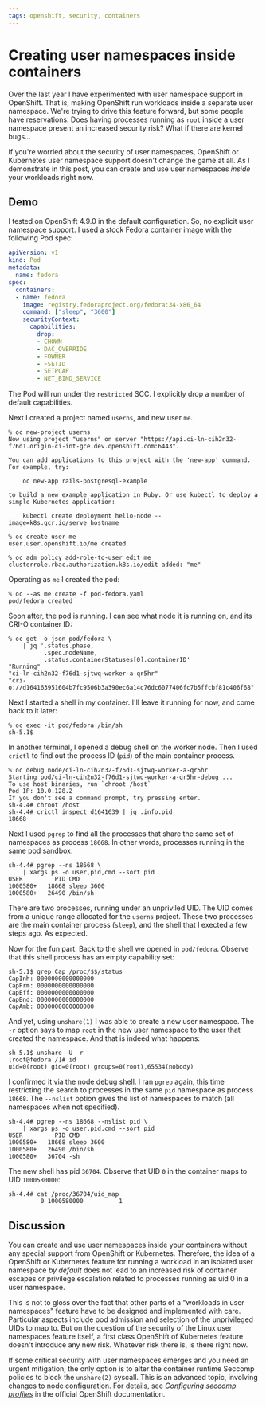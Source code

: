```yaml
---
tags: openshift, security, containers
---
```


# Creating user namespaces inside containers

Over the last year I have experimented with user namespace support in
OpenShift.  That is, making OpenShift run workloads inside a
separate user namespace.  We're trying to drive this feature
forward, but some people have reservations.  Does having processes
running as `root` inside a user namespace present an increased
security risk?  What if there are kernel bugs…

If you're worried about the security of user namespaces, OpenShift
or Kubernetes user namespace support doesn't change the game at all.
As I demonstrate in this post, you can create and use user
namespaces *inside* your workloads right now.

## Demo

I tested on OpenShift 4.9.0 in the default configuration.  So, no
explicit user namespace support.  I used a stock Fedora container
image with the following Pod spec:

```yaml
apiVersion: v1
kind: Pod
metadata:
  name: fedora
spec:
  containers:
  - name: fedora
    image: registry.fedoraproject.org/fedora:34-x86_64
    command: ["sleep", "3600"]
    securityContext:
      capabilities:
        drop:
        - CHOWN
        - DAC_OVERRIDE
        - FOWNER
        - FSETID
        - SETPCAP
        - NET_BIND_SERVICE
```

The Pod will run under the `restricted` SCC.  I explicitly drop a
number of default capabilities.

Next I created a project named `userns`, and new user `me`.

```shell
% oc new-project userns
Now using project "userns" on server "https://api.ci-ln-cih2n32-f76d1.origin-ci-int-gce.dev.openshift.com:6443".

You can add applications to this project with the 'new-app' command. For example, try:

    oc new-app rails-postgresql-example

to build a new example application in Ruby. Or use kubectl to deploy a simple Kubernetes application:

    kubectl create deployment hello-node --image=k8s.gcr.io/serve_hostname

% oc create user me
user.user.openshift.io/me created

% oc adm policy add-role-to-user edit me
clusterrole.rbac.authorization.k8s.io/edit added: "me"
```

Operating as `me` I created the pod:

```shell
% oc --as me create -f pod-fedora.yaml
pod/fedora created
```

Soon after, the pod is running.  I can see what node it is running
on, and its CRI-O container ID:

```shell
% oc get -o json pod/fedora \
    | jq '.status.phase,
          .spec.nodeName,
          .status.containerStatuses[0].containerID'
"Running"
"ci-ln-cih2n32-f76d1-sjtwq-worker-a-qr5hr"
"cri-o://d164163951604b7fc9506b3a390ec6a14c76dc6077406fc7b5ffcbf81c406f68"
```

Next I started a shell in my container.  I'll leave it running for
now, and come back to it later:

```shell
% oc exec -it pod/fedora /bin/sh
sh-5.1$
```

In another terminal, I opened a debug shell on the worker node.
Then I used `crictl` to find out the process ID (`pid`) of the main
container process.

```shell
% oc debug node/ci-ln-cih2n32-f76d1-sjtwq-worker-a-qr5hr
Starting pod/ci-ln-cih2n32-f76d1-sjtwq-worker-a-qr5hr-debug ...
To use host binaries, run `chroot /host`
Pod IP: 10.0.128.2
If you don't see a command prompt, try pressing enter.
sh-4.4# chroot /host
sh-4.4# crictl inspect d1641639 | jq .info.pid
18668
```

Next I used `pgrep` to find all the processes that share the same
set of namespaces as process `18668`.  In other words, processes
running in the same pod sandbox.

```shell
sh-4.4# pgrep --ns 18668 \
    | xargs ps -o user,pid,cmd --sort pid
USER         PID CMD
1000580+   18668 sleep 3600
1000580+   26490 /bin/sh
```

There are two processes, running under an unpriviled UID.  The UID
comes from a unique range allocated for the `userns` project.  These
two processes are the main container process (`sleep`), and the
shell that I exected a few steps ago.  As expected.

Now for the fun part.  Back to the shell we opened in `pod/fedora`.
Observe that this shell process has an empty capability set:

```shell
sh-5.1$ grep Cap /proc/$$/status
CapInh: 0000000000000000
CapPrm: 0000000000000000
CapEff: 0000000000000000
CapBnd: 0000000000000000
CapAmb: 0000000000000000
```

And yet, using `unshare(1)` I was able to create a new user
namespace.  The `-r` option says to map `root` in the new user
namespace to the user that created the namespace.  And that is
indeed what happens:

```shell
sh-5.1$ unshare -U -r
[root@fedora /]# id
uid=0(root) gid=0(root) groups=0(root),65534(nobody)
````

I confirmed it via the node debug shell.  I ran `pgrep` again, this
time restricting the search to processes in the same `pid` namespace
as process `18668`.  The `--nslist` option gives the list of
namespaces to match (all namespaces when not specified).

```shell
sh-4.4# pgrep --ns 18668 --nslist pid \
    | xargs ps -o user,pid,cmd --sort pid
USER         PID CMD
1000580+   18668 sleep 3600
1000580+   26490 /bin/sh
1000580+   36704 -sh
```

The new shell has pid `36704`.  Observe that UID `0` in the
container maps to UID `1000580000`:

```shell
sh-4.4# cat /proc/36704/uid_map
         0 1000580000          1
```

## Discussion

You can create and use user namespaces inside your containers
without any special support from OpenShift or Kubernetes.
Therefore, the idea of a OpenShift or Kubernetes feature for running
a workload in an isolated user namespace *by default* does not lead
to an increased risk of container escapes or privilege escalation
related to processes running as uid 0 in a user namespace.

This is not to gloss over the fact that other parts of a "workloads
in user namespaces" feature have to be designed and implemented with
care.  Particular aspects include pod admission and selection of the
unprivileged UIDs to map to.  But on the question of the security of
the Linux user namespaces feature itself, a first class OpenShift of
Kubernetes feature doesn't introduce any new risk.  Whatever risk
there is, is there right now.

If some critical security with user namespaces emerges and you need
an urgent mitigation, the only option is to alter the container
runtime Seccomp policies to block the `unshare(2)` syscall.  This is
an advanced topic, involving changes to node configuration.  For
details, see [*Configuring seccomp profiles*][doc-seccomp] in the
official OpenShift documentation.

[doc-seccomp]: https://docs.openshift.com/container-platform/4.8/security/seccomp-profiles.html
